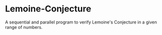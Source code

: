 # Lemoine-Conjecture
A sequential and parallel program to verify Lemoine's Conjecture in a given range of numbers.
